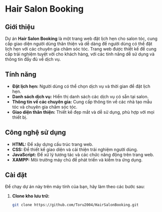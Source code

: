 # Hair Salon Booking

## Giới thiệu
Dự án **Hair Salon Booking** là một trang web đặt lịch hẹn cho salon tóc, cung cấp giao diện người dùng thân thiện và dễ dàng để người dùng có thể đặt lịch hẹn với các chuyên gia chăm sóc tóc. Trang web được thiết kế để cung cấp trải nghiệm tuyệt vời cho khách hàng, với các tính năng dễ sử dụng và thông tin đầy đủ về dịch vụ.

## Tính năng
- **Đặt lịch hẹn:** Người dùng có thể chọn dịch vụ và thời gian để đặt lịch hẹn.
- **Danh sách dịch vụ:** Hiển thị danh sách các dịch vụ có sẵn tại salon.
- **Thông tin về các chuyên gia:** Cung cấp thông tin về các nhà tạo mẫu tóc và chuyên gia chăm sóc tóc.
- **Giao diện thân thiện:** Thiết kế đẹp mắt và dễ sử dụng, phù hợp với mọi thiết bị.

## Công nghệ sử dụng
- **HTML:** Để xây dựng cấu trúc trang web.
- **CSS:** Để thiết kế giao diện và cải thiện trải nghiệm người dùng.
- **JavaScript:** Để xử lý tương tác và các chức năng động trên trang web.
- **XAMPP:** Môi trường máy chủ để phát triển và kiểm tra ứng dụng.

## Cài đặt
Để chạy dự án này trên máy tính của bạn, hãy làm theo các bước sau:

1. **Clone kho lưu trữ:**
   ```bash
   git clone https://github.com/Toru2004/HairSalonBooking.git
